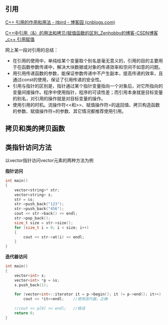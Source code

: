 ## 引用

[C++ 引用的作用和用法 - itbird - 博客园 (cnblogs.com)](https://www.cnblogs.com/xiaofengkang/archive/2011/05/16/2048262.html)

[C++中引用（&）的用法和拷贝/赋值函数的区别_Zenhobby的博客-CSDN博客_c++ 引用赋值](https://blog.csdn.net/KingCat666/article/details/44852565)

网上某一段对引用的总结：

* 在引用的使用中，单纯给某个变量取个别名是毫无意义的，引用的目的主要用于在函数参数传递中，解决大块数据或对象的传递效率和空间不如意的问题。
* 用引用传递函数的参数，能保证参数传递中不产生副本，提高传递的效率，且通过const的使用，保证了引用传递的安全性。
* 引用与指针的区别是，指针通过某个指针变量指向一个对象后，对它所指向的变量间接操作。程序中使用指针，程序的可读性差；而引用本身就是目标变量的别名，对引用的操作就是对目标变量的操作。
* 使用引用的时机。流操作符<<和>>、赋值操作符=的返回值、拷贝构造函数的参数、赋值操作符=的参数、其它情况都推荐使用引用。



## 拷贝和类的拷贝函数





## 类指针访问方法

以vector指针访问vector元素的两种方法为例

**指针访问**

~~~c++
int main()
{
	vector<string>* str;
	vector<string> s;
	str = &s;
	str->push_back("123");
	str->push_back("456");
	cout << str->back() << endl;
	str->pop_back();
	size_t size = str->size();
	for (size_t i = 0; i < size; i++)
	{
		cout << str->at(i) << endl;
	}
}
~~~

**迭代器访问**

~~~c++
int main()
{
	vector<int> s;
	vector<int> *p = &s;
	s.push_back(1);
 
	for (vector<int>::iterator it = p->begin(); it != p->end(); it++)
		cout << *it<<endl;    //使用迭代器，正确
 
	//cout << p[0] << endl;   //错误
    return 0;
}
~~~













